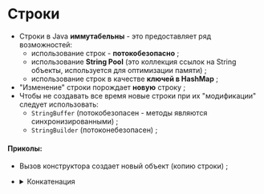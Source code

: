  # Строки
  + Строки в Java **иммутабельны** - это предоставляет ряд возможностей:
    + использование строк - **потокобезопасно** ;
    + использование **String Pool** (это коллекция ссылок на String объекты, используется для оптимизации памяти) ;
    + использование строк в качестве **ключей в HashMap** ;
  + "Изменение" строки порождает **новую** строку ;
  + Чтобы не создавать все время новые строки при их "модификации" следует использовать:
    + `StringBuffer` (потокобезопасен - методы являются синхронизированными) ;
    + `StringBuilder` (потоконебезопасен) ;

  #### Приколы:
  + Вызов конструктора создает новый объект (копию строки) ;
  + <details><summary>Конкатенация</summary>  
    
    В зависимости от компилятора и версии JDK, операция склеивания строк может быть заменена использованием:
    + `java.lang.StringBuffer` ;
    + `java.lang.StringBuilder` ;
    + `java.lang.invoke.StringConcatFactory` ;

    Ещё есть какой-то прикол с тем, что это происходит не всегда:
    + [(дока)](https://docs.oracle.com/en/java/javase/17/docs/api/java.base/java/lang/String.html)
    + [(видео с комментариями)](https://stepik.org/lesson/12761/step/7)
    </details>

